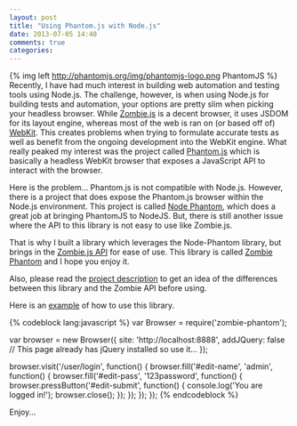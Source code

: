 ```yaml
---
layout: post
title: "Using Phantom.js with Node.js"
date: 2013-07-05 14:40
comments: true
categories:
---
```

{% img left http://phantomjs.org/img/phantomjs-logo.png PhantomJS %} Recently, I have had much interest in building web automation and testing tools
using Node.js.  The challenge, however, is when using Node.js for building tests
and automation, your options are pretty slim when picking your headless browser.
While <a href="http://zombie.labnotes.org/">Zombie.js</a> is a decent browser, it
uses JSDOM for its layout engine, whereas most of the web is ran on (or based off of) <a href="https://www.webkit.org/">WebKit</a>.  This
creates problems when trying to formulate accurate tests as well as benefit from
the ongoing development into the WebKit engine.  What really peaked my interest
was the project called <a href="http://phantomjs.org">Phantom.js</a> which is
basically a headless WebKit browser that exposes a JavaScript API to interact with
the browser.
<!-- more -->

Here is the problem... Phantom.js is not compatible with Node.js.  However, there is
a project that does expose the Phantom.js browser within the Node.js environment.
This project is called <a href="https://github.com/alexscheelmeyer/node-phantom">Node Phantom</a>,
which does a great job at bringing PhantomJS to NodeJS.  But, there is still
another issue where the API to this library is not easy to use like Zombie.js.

That is why I built a library which leverages the Node-Phantom library, but brings
in the <a href="http://zombie.labnotes.org/API">Zombie.js API</a> for ease of use.
This library is called <a href="https://github.com/travist/zombie-phantom">Zombie Phantom</a>
and I hope you enjoy it.

Also, please read the <a href="https://github.com/travist/zombie-phantom">project description</a> to
get an idea of the differences between this library and the Zombie API before using.

Here is an <a href="https://github.com/travist/zombie-phantom/blob/master/example.js">example</a> of how to use this library.

{% codeblock lang:javascript %}
var Browser = require('zombie-phantom');

var browser = new Browser({
  site: 'http://localhost:8888',
  addJQuery: false  // This page already has jQuery installed so use it...
});

browser.visit('/user/login', function() {
  browser.fill('#edit-name', 'admin', function() {
    browser.fill('#edit-pass', '123password', function() {
      browser.pressButton('#edit-submit', function() {
        console.log('You are logged in!');
        browser.close();
      });
    });
  });
});
{% endcodeblock %}

Enjoy...
